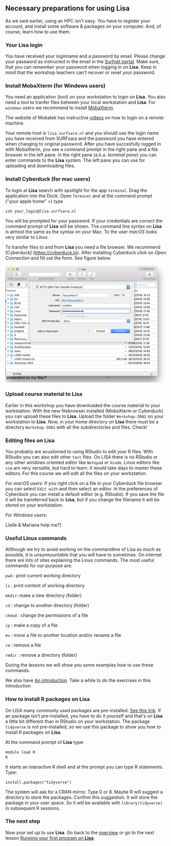 

## Necessary preparations for using **Lisa**

As we said earlier, using an HPC isn't easy. You have to register your account, and install some software & packages on your computer. And, of course, learn how to use them.

### Your Lisa login

You have received your loginname and a password by email. Please change your password as instructed in the email in the [Surfnet portal](https://portal.surfsara.nl). Make sure, that you can remember your password when logging in on **Lisa**. Keep in mind that the workshop teachers can't recover or reset your password.

### Install MobaXterm (for Windows users)

You need an application (tool) on your workstation to login on **Lisa**. You also need a tool to tranfer files between your local workstation and  **Lisa**. For `windows` users we recommend to install [MobaXterm](https://mobaxterm.mobatek.net).

The website of Mobatek has instructive [videos](https://mobaxterm.mobatek.net/demo.html) on how to login on a remote machine. 

Your remote host is `lisa.surfsara.nl` and you should use the login name you have received from SURFsara and the password you have entered when changing to original password. After you have succesfully logged in with MobaXterm, you see a command prompt in the right pane and a file browser in the left pane. In the right pane (a.k.a. _terminal pane_) you can enter commands to the **Lisa** system. The left pane you can use for uploading and downloading files.

### Install Cyberduck (for mac users)

To login at **Lisa** search with spotlight for the app `terminal`. Drag the application into the Dock. Open `Terminal` and at the command prompt ("your apple home" >) type

```
ssh your_login@lisa.surfsara.nl
```

You will be prompted for your password. If your credentials are correct the command prompt of **Lisa** will be shown. The command line syntax on **Lisa** is almost the same as the syntax on your Mac. To the user _macOS_ looks very similar to _Linux_.

To transfer files to and from **Lisa** you need a file browser. We recommend [Cyberduck] (https://cyberduck.io). After installing Cyberduck click on _Open Connection_ and fill out the form. See figure below.

![_Open Connection with Cyberduck_](./pictures/cyberduck.png)


### Upload course material to **Lisa**

Earlier in this workshop you have downloaded the course material to your workstation. With the new filebrowser installed (MobaXterm or Cyberduck) you can upload these files to **Lisa**. Upload the folder `Workshop-IRAS` on your workstation to **Lisa**. Now, in your home directory on **Lisa** there must be a directory `Workshop-IRAS` with all the subdirectories and files. Check! 

### Editing files on **Lisa**

You probably are acustomed to using RStudio to edit your R files. With RStudio you can also edit other `text` files. On LISA there is no RStudio or any other windows oriented editor like `Notepad` or `Xcode`. Linux editors like `vim` are very versatile, but hard to learn. It would take days to master these editors. For this course we will edit all the files on your workstation.

_For macOS users:_
If you right click on a file in your Cyberduck file browser you can select `Edit with` and then select an editor. In the preferences of Cyberduck you can install a default editor (e.g. RStudio). If you save the file it will be transferred back to **Lisa**, but if you change the filename it will be stored on your workstation.

_For Windows users:_

[Jelle & Mariana help me?]

### Useful Linux commands

Allthough we try to avoid working on the commandline of Lisa as much as possible, it is unsurmountable that you will have to sometimes. On internet there are lots of sites explaining the Linux commands. The most useful commands for our purpose are:

`pwd` : print current working directory

`ls` : print content of working directory

`mkdir`: make a new directory (folder)

`cd` : change to another directory (folder)

`chmod` : change the permissions of a file

`cp` : make a copy of a file

`mv` : move a file to another location and/or rename a file

`rm` : remove a file

`rmdir` : remove a directory (folder)

During the lessons we will show you some examples how to use these commands.

We also have [An introduction](./intro_linux.md). Take a while to do the exercises in this introduction

### How to install R packages on **Lisa**

On LISA many commonly used packages are pre-installed. [See this link](https://userinfo.surfsara.nl/systems/lisa/software/r). If an package isn't pre-installed, you have to do it yourself and that's on **Lisa** a little bit different than in RStudio on your workstation. The package `tidyverse` is not pre-installed, so we use this package to show you how to install R packages on **Lisa**.

At the command prompt of **Lisa** type:

```
module load R
R
```
It starts an interactive R shell and at the prompt you can type R statements. Type:

```
install.packages("tidyverse")
```

The system will ask for a CRAN mirror. Type 0 or 8. Maybe R will suggest a directory to store the packages. Confirm this suggestion. It will store the package in your user space. So it will be available with `library(tidyverse)` in subsequent R sessions.

### The next step

Now your set up to use **Lisa**. Go back to the [overview](./overview.md) or go to the next lesson [Running your first program on **Lisa**](./first_job_on_lisa.md).




